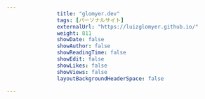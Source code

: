 ---
                title: "glomyer.dev"
                tags: [パーソナルサイト]
                externalUrl: "https://luizglomyer.github.io/"
                weight: 811
                showDate: false
                showAuthor: false
                showReadingTime: false
                showEdit: false
                showLikes: false
                showViews: false
                layoutBackgroundHeaderSpace: false
                ---

